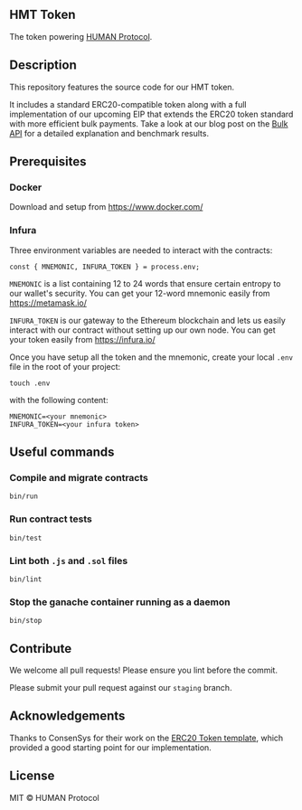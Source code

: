 ## HMT Token
The token powering [HUMAN Protocol](https://www.hmt.ai).

## Description
This repository features the source code for our HMT token.

It includes a standard ERC20-compatible token along with a full implementation of our upcoming EIP that extends the ERC20 token standard with more efficient bulk payments. Take a look at our blog post on the [Bulk API](https://medium.com/p/fbc2f10669ed/edit) for a detailed explanation and benchmark results.

## Prerequisites

### Docker
Download and setup from https://www.docker.com/

### Infura
Three environment variables are needed to interact with the contracts:

```
const { MNEMONIC, INFURA_TOKEN } = process.env;
```

`MNEMONIC` is a list containing 12 to 24 words that ensure certain entropy to our wallet's security. You can get your 12-word mnemonic easily from https://metamask.io/

`INFURA_TOKEN` is our gateway to the Ethereum blockchain and lets us easily interact with our contract without setting up our own node. You can get your token easily from https://infura.io/

Once you have setup all the token and the mnemonic, create your local `.env` file in the root of your project:

```
touch .env
```

with the following content:

```
MNEMONIC=<your mnemonic>
INFURA_TOKEN=<your infura token>
```

## Useful commands

### Compile and migrate contracts

```
bin/run
```

### Run contract tests

```
bin/test
```

### Lint both `.js` and `.sol` files

```
bin/lint
```

### Stop the ganache container running as a daemon

```
bin/stop
```

## Contribute
We welcome all pull requests! Please ensure you lint before the commit.

Please submit your pull request against our `staging` branch.

## Acknowledgements
Thanks to ConsenSys for their work on the [ERC20 Token template](https://github.com/ConsenSys/Tokens), which provided a good starting point for our implementation.

## License
MIT &copy; HUMAN Protocol
